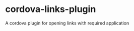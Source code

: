cordova-links-plugin
====================

A cordova plugin for opening links with required application
